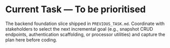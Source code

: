 # Current Task — To be prioritised

The backend foundation slice shipped in `PREVIOUS_TASK.md`. Coordinate with stakeholders to select the next incremental goal
(e.g., snapshot CRUD endpoints, authentication scaffolding, or processor utilities) and capture the plan here before coding.
